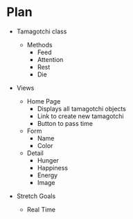 # Plan

* Tamagotchi class
  * Methods
    * Feed
    * Attention
    * Rest
    * Die

* Views
  * Home Page
    * Displays all tamagotchi objects
    * Link to create new tamagotchi
    * Button to pass time
  * Form
    * Name
    * Color
  * Detail
    * Hunger
    * Happiness
    * Energy
    * Image

* Stretch Goals
  * Real Time